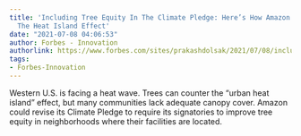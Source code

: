 ```yaml
---
title: 'Including Tree Equity In The Climate Pledge: Here’s How Amazon Can Help Address
  The Heat Island Effect'
date: "2021-07-08 04:06:53"
author: Forbes - Innovation
authorlink: https://www.forbes.com/sites/prakashdolsak/2021/07/08/including-tree-equity-in-the-climate-pledge-heres-how-amazon-can-help-address-the-heat-island-effect/
tags:
- Forbes-Innovation
---
```

Western U.S. is facing a heat wave. Trees can counter the “urban heat island” effect, but many communities lack adequate canopy cover. Amazon could revise its Climate Pledge to require its signatories to improve tree equity in neighborhoods where their facilities are located.